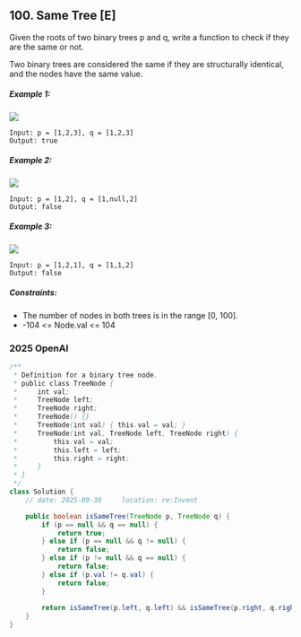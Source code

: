 ## 100. Same Tree [E]

Given the roots of two binary trees p and q, write a function to check if they are the same or not.

Two binary trees are considered the same if they are structurally identical, and the nodes have the same value.

 

##### Example 1:
![](https://assets.leetcode.com/uploads/2020/12/20/ex1.jpg)
```
Input: p = [1,2,3], q = [1,2,3]
Output: true
```
##### Example 2:
![](https://assets.leetcode.com/uploads/2020/12/20/ex2.jpg)
```
Input: p = [1,2], q = [1,null,2]
Output: false
```
##### Example 3:
![](https://assets.leetcode.com/uploads/2020/12/20/ex3.jpg)
```
Input: p = [1,2,1], q = [1,1,2]
Output: false
 ```

##### Constraints:

- The number of nodes in both trees is in the range [0, 100].
- -104 <= Node.val <= 104



### 2025 OpenAI
```java
/**
 * Definition for a binary tree node.
 * public class TreeNode {
 *     int val;
 *     TreeNode left;
 *     TreeNode right;
 *     TreeNode() {}
 *     TreeNode(int val) { this.val = val; }
 *     TreeNode(int val, TreeNode left, TreeNode right) {
 *         this.val = val;
 *         this.left = left;
 *         this.right = right;
 *     }
 * }
 */
class Solution {
    // date: 2025-09-30     location: re:Invent

    public boolean isSameTree(TreeNode p, TreeNode q) {
        if (p == null && q == null) {
            return true;
        } else if (p == null && q != null) {
            return false;
        } else if (p != null && q == null) {
            return false;
        } else if (p.val != q.val) {
            return false;
        } 
        
        return isSameTree(p.left, q.left) && isSameTree(p.right, q.right);    
    }
}
```
